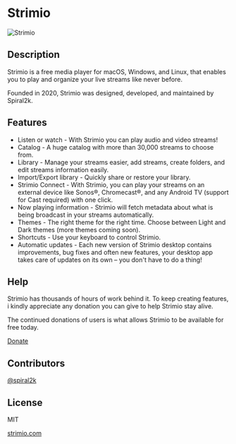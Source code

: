 # Strimio

![Strimio](http://strimio.com/assets/hero.fb6f8a8c.png)

## Description


Strimio is a free media player for macOS, Windows, and Linux, that enables you to play and organize your live streams like never before.

Founded in 2020, Strimio was designed, developed, and maintained by Spiral2k.


## Features

- Listen or watch - With Strimio you can play audio and video streams!
- Catalog - A huge catalog with more than 30,000 streams to choose from.
- Library - Manage your streams easier, add streams, create folders, and edit streams information easily.
- Import/Export library - Quickly share or restore your library.
- Strimio Connect - With Strimio, you can play your streams on an external device like Sonos®, Chromecast®, and any Android TV (support for Cast required) with one click.
- Now playing information - Strimio will fetch metadata about what is being broadcast in your streams automatically.
- Themes - The right theme for the right time. Choose between Light and Dark themes (more themes coming soon).
- Shortcuts - Use your keyboard to control Strimio.
 - Automatic updates -  Each new version of Strimio desktop contains improvements, bug fixes and often new features, your desktop app takes care of updates on its own – you don&apos;t have to do a thing!
 
 
## Help

Strimio has thousands of hours of work behind it. To keep creating features, i kindly appreciate any donation you can give to help Strimio stay alive.

The continued donations of users is what allows Strimio to be available for free today.


[Donate](https://ko-fi.com/spiral2k)

## Contributors

[@spiral2k](https://twitter.com/spiral2k_)


## License

MIT


[strimio.com](https://strimio.com)

